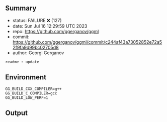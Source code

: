 ## Summary

- status: FAILURE ❌ (127)
- date:   Sun Jul 16 12:29:59 UTC 2023
- repo:   https://github.com/ggerganov/ggml
- commit: https://github.com/ggerganov/ggml/commit/c244af43a73052852e72a52f9fa9d99bc02705d8
- author: Georgi Gerganov
```
readme : update
```

## Environment

```
GG_BUILD_CXX_COMPILER=g++
GG_BUILD_C_COMPILER=gcc
GG_BUILD_LOW_PERF=1
```

## Output

